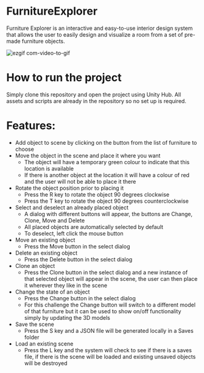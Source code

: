 # FurnitureExplorer
 
 Furniture Explorer is an interactive and easy-to-use interior design system that allows the user to easily design and visualize a room from a set of pre-made furniture objects. 

![ezgif com-video-to-gif](https://github.com/saifaldin14/FurnitureExplorer/assets/24593380/50f815b3-b683-42c3-892d-ee7ece4a0925)

# How to run the project
Simply clone this repository and open the project using Unity Hub. All assets and scripts are already in the repository so no set up is required.

# Features:
* Add object to scene by clicking on the button from the list of furniture to choose
* Move the object in the scene and place it where you want
   * The object will have a temporary green colour to indicate that this location is available
   * If there is another object at the location it will have a colour of red and the user will not be able to place it there
* Rotate the object position prior to placing it
   * Press the R key to rotate the object 90 degrees clockwise
   * Press the T key to rotate the object 90 degrees counterclockwise
* Select and deselect an already placed object
   * A dialog with different buttons will appear, the buttons are Change, Clone, Move and Delete
   * All placed objects are automatically selected by default 
   * To deselect, left click the mouse button
* Move an existing object
   * Press the Move button in the select dialog
* Delete an existing object
   * Press the Delete button in the select dialog
* Clone an object
   * Press the Clone button in the select dialog and a new instance of that selected object will appear in the scene, the user can then place it wherever they like in the scene
* Change the state of an object
   * Press the Change button in the select dialog
   * For this challenge the Change button will switch to a different model of that furniture but it can be used to show on/off functionality simply by updating the 3D models
* Save the scene
   * Press the S key and a JSON file will be generated locally in a Saves folder
* Load an existing scene
   * Press the L key and the system will check to see if there is a saves file, if there is the scene will be loaded and existing unsaved objects will be destroyed 
